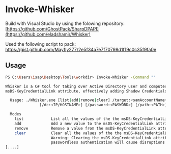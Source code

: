 # Invoke-Whisker

Build with Visual Studio by using the folowing repository: [https://github.com/GhostPack/SharpDPAPI](https://github.com/eladshamir/Whisker)

Used the following script to pack: https://gist.github.com/Mayfly277/2e5f34a7e7f70798d1f19c0c35f9fa0e

## Usage

```bash
PS C:\Users\isap\Desktop\Tools\workdir> Invoke-Whisker -Command ""

Whisker is a C# tool for taking over Active Directory user and computer accounts by manipulating their
msDS-KeyCredentialLink attribute, effectively adding Shadow Credentials to the target account.

  Usage: ./Whisker.exe [list|add|remove|clear] /target:<samAccountName> [/deviceID:<GUID>] [/domain:<FQDN>]
               [/dc:<IP/HOSTNAME>] [/password:<PASWORD>] [/path:<PATH>]

  Modes
    list            List all the values of the the msDS-KeyCredentialLink attribute of a target object
    add             Add a new value to the msDS-KeyCredentialLink attribute of a target object
    remove          Remove a value from the msDS-KeyCredentialLink attribute of a target object
    clear           Clear all the values of the the msDS-KeyCredentialLink attribute of a target object.
                    Warning: Clearing the msDS-KeyCredentialLink attribute of accounts configured for
                    passwordless authentication will cause disruptions.
[....]
```
